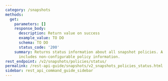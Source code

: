 ```yaml
---
category: /snapshots
methods:
  get:
    parameters: []
    response_body:
      description: Return value on success
      example_value: TO DO
      schema: TO DO
      status_code: '200'
    summary: Returns status information about all snapshot policies. A policy status
      includes non-configurable policy information.
rest_endpoint: /v2/snapshots/policies/status/
permalink: /rest-api-guide/snapshots/v2_snapshots_policies_status.html
sidebar: rest_api_command_guide_sidebar
---
```

